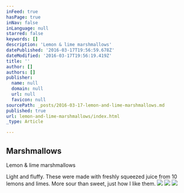 ```yaml
---
inFeed: true
hasPage: true
inNav: false
inLanguage: null
starred: false
keywords: []
description: 'Lemon & lime marshmallows'
datePublished: '2016-03-17T19:56:59.678Z'
dateModified: '2016-03-17T19:56:19.419Z'
title: ''
author: []
authors: []
publisher:
  name: null
  domain: null
  url: null
  favicon: null
sourcePath: _posts/2016-03-17-lemon-and-lime-marshmallows.md
published: true
url: lemon-and-lime-marshmallows/index.html
_type: Article

---
```

## Marshmallows

Lemon & lime marshmallows

Light and fluffy.  These were made with freshly squeezed juice from 10 lemons and limes.  More sour than sweet, just how I like them.
![](https://the-grid-user-content.s3-us-west-2.amazonaws.com/cdc1d9c6-d8eb-4b2b-89f5-8eaa87644f9b.jpg)
![](https://the-grid-user-content.s3-us-west-2.amazonaws.com/29334cd3-774c-4593-92b0-cffd0d6ec45a.jpg)
![](https://the-grid-user-content.s3-us-west-2.amazonaws.com/eb950d07-8456-4126-aa37-15d185ada931.jpg)